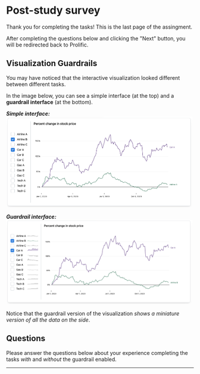 # Post-study survey

Thank you for completing the tasks! This is the last page of the assingment. 

After completing the questions below and clicking the "Next" button, you will be redirected back to Prolific.

## Visualization Guardrails

You may have noticed that the interactive visualization looked different between different tasks.

In the image below, you can see a simple interface (at the top) and a **guardrail interface** (at the bottom).


***Simple interface:***
<img src='./images/example-n.png' width='500'>

***Guardrail interface:***
<img src='./images/example-jd.png' width='500'>


Notice that the guardrail version of the visualization *shows a miniature version of all the data on the side*.

## Questions

Please answer the questions below about your experience completing the tasks *with* and *without* the guardrail enabled.

___